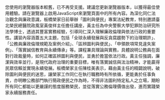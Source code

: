 您使用的瀏覽器版本較舊，已不再受支援。建議您更新瀏覽器版本，以獲得最佳使用體驗。請在瀏覽器上啟用JavaScript來瀏覽頁面中的所有內容。為深化同仁法治觀念與廉政意識，板橋榮家日前舉辦「圖利與便民」專案法紀教育，特別邀請臺北榮民總醫院政風室黃俊祥主任擔任講座，黃主任為中央警察大學犯罪防治研究所法學博士，透過其豐富實務經驗，引導同仁深入理解廉政倫理與依法行政的重要性。講習內容涵蓋五大主題，包括「全球永續發展與反貪腐趨勢下的治理期許」、「公務員廉政倫理規範及案例介紹」、「區辨圖利與便民」、「申領款項常見違失案例」、「落實誠信教育與永續傳承」等。課程兼具理論與實務，具體說明公務員在面對行政裁量時，如何正確區辨圖利與便民，並勇於擔當依法行政。黃主任強調，廉潔與效率並行，是現代政府治理的重要目標，唯有落實誠信與法治精神，才能贏得民眾信賴並實現永續發展。板橋榮家主任陳桂美表示，藉由黃主任的精闢說明，破除圖利與便民的迷思，讓榮家工作同仁在執行職務時有所依循，更能勇於任事負責，亦明瞭公務部門執行簡政便民之作為時，不得非法圖利特定私人之立場，期盼所有同仁都能以更嚴謹的態度服務榮民，並從落實公務倫理價值出發，進而實踐榮家永續服務責任。